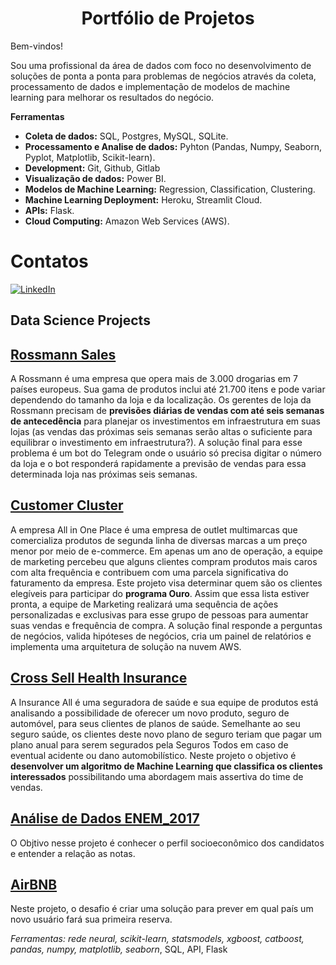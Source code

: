 
# <center>Portfólio de Projetos</center>

Bem-vindos!

Sou uma profissional da área de dados com foco no desenvolvimento de soluções de ponta a ponta para problemas de negócios através da coleta, processamento de dados e implementação de modelos de machine learning para melhorar os resultados do negócio.
 

**Ferramentas**
- **Coleta de dados:** SQL, Postgres, MySQL, SQLite.
- **Processamento e Analise de dados:** Pyhton (Pandas, Numpy, Seaborn, Pyplot, Matplotlib, Scikit-learn).
- **Development:** Git, Github, Gitlab
- **Visualização de dados:** Power BI.
- **Modelos de Machine Learning:** Regression, Classification, Clustering.
- **Machine Learning Deployment:**  Heroku, Streamlit Cloud.
- **APIs:** Flask.
- **Cloud Computing:** Amazon Web Services (AWS).

# Contatos

[<img alt="LinkedIn" src="https://img.shields.io/badge/LinkedIn-0077B5?style=for-the-badge&logo=linkedin&logoColor=white"/>]( https://www.linkedin.com/in/marilenesousa/)

## Data Science Projects

## [Rossmann Sales](https://github.com/MarileneA/rossmann_predict_sales)

A Rossmann é uma empresa que opera mais de 3.000 drogarias em 7 países europeus. Sua gama de produtos inclui até 21.700 itens e pode variar dependendo do tamanho da loja e da localização. Os gerentes de loja da Rossmann precisam de **previsões diárias de vendas com até seis semanas de antecedência** para planejar os investimentos em infraestrutura em suas lojas (as vendas das próximas seis semanas serão altas o suficiente para equilibrar o investimento em infraestrutura?). A solução final para esse problema é um bot do Telegram onde o usuário só precisa digitar o número da loja e o bot responderá rapidamente a previsão de vendas para essa determinada loja nas próximas seis semanas.
 
## [Customer Cluster]( https://github.com/MarileneA/Customer_cluster)

A empresa All in One Place é uma empresa de outlet multimarcas que comercializa produtos de segunda linha de diversas marcas a um preço menor por meio de e-commerce. Em apenas um ano de operação, a equipe de marketing percebeu que alguns clientes compram produtos mais caros com alta frequência e contribuem com uma parcela significativa do faturamento da empresa. Este projeto visa determinar quem são os clientes elegíveis para participar do **programa Ouro**. Assim que essa lista estiver pronta, a equipe de Marketing realizará uma sequência de ações personalizadas e exclusivas para esse grupo de pessoas para aumentar suas vendas e frequência de compra. A solução final responde a perguntas de negócios, valida hipóteses de negócios, cria um painel de relatórios e implementa uma arquitetura de solução na nuvem AWS.

## [Cross Sell Health Insurance]( https://github.com/MarileneA/HealthInsurance)

A Insurance All é uma seguradora de saúde e sua equipe de produtos está analisando a possibilidade de oferecer um novo produto, seguro de automóvel, para seus clientes de planos de saúde. Semelhante ao seu seguro saúde, os clientes deste novo plano de seguro teriam que pagar um plano anual para serem segurados pela Seguros Todos em caso de eventual acidente ou dano automobilístico. Neste projeto o objetivo é **desenvolver um algoritmo de Machine Learning que classifica os clientes interessados** possibilitando uma abordagem mais assertiva do time de vendas.

## [Análise de Dados ENEM_2017](https://github.com/MarileneA/analise_enem)
O Objtivo nesse projeto é conhecer o perfil socioeconômico dos candidatos e entender a relação as notas.
  
## [AirBNB]( https://github.com/MarileneA/airbnb_predict_first_booking-)
Neste projeto, o desafio é criar uma solução para prever em qual país um novo usuário fará sua primeira reserva.

  _Ferramentas: rede neural, scikit-learn, statsmodels, xgboost, catboost, pandas, numpy, matplotlib, seaborn_, SQL, API, Flask

